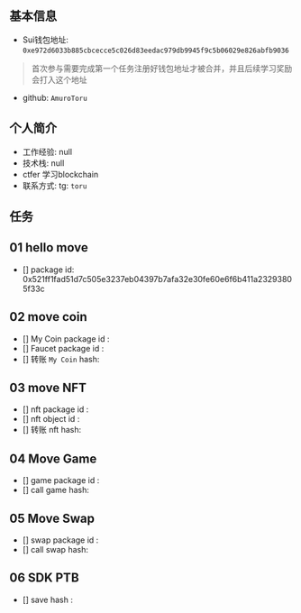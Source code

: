 ## 基本信息
- Sui钱包地址: `0xe972d6033b885cbcecce5c026d83eedac979db9945f9c5b06029e826abfb9036`
> 首次参与需要完成第一个任务注册好钱包地址才被合并，并且后续学习奖励会打入这个地址
- github: `AmuroToru`

## 个人简介
- 工作经验: null
- 技术栈: null
- ctfer 学习blockchain
- 联系方式: tg: `toru` 

## 任务

##   01 hello move  
- [] package id: 0x521ff1fad51d7c505e3237eb04397b7afa32e30fe60e6f6b411a23293805f33c

##   02 move coin
- [] My Coin package id : 
- [] Faucet package id : 
- [] 转账 `My Coin` hash:

##   03 move NFT
- [] nft package id :
- [] nft object id : 
- [] 转账 nft  hash:

##   04 Move Game
- [] game package id :
- [] call game hash:

##   05 Move Swap
- [] swap package id :
- [] call swap hash:

##   06 SDK PTB
- [] save hash :
